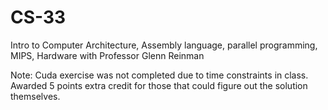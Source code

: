 CS-33
=====
Intro to Computer Architecture, Assembly language, parallel programming, MIPS, Hardware with Professor Glenn Reinman

Note: Cuda exercise was not completed due to time constraints in class. Awarded 5 points extra credit for those that could figure out the solution themselves.
